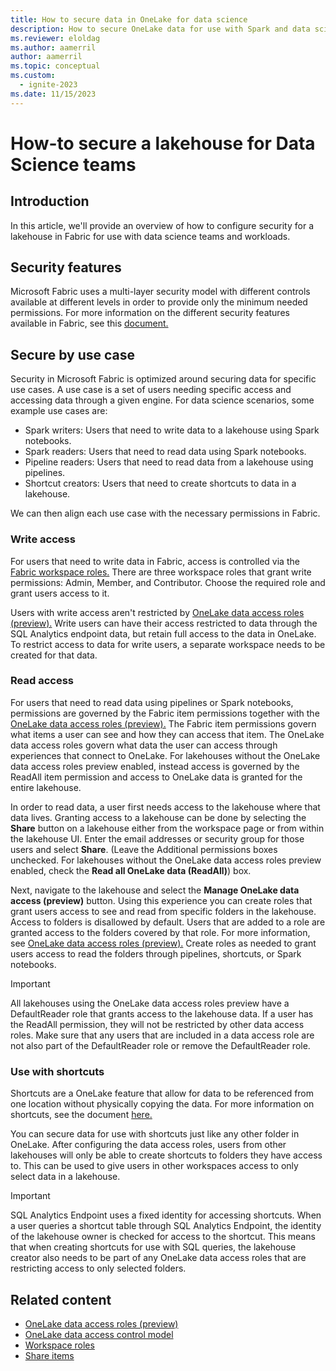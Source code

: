 ```yaml
---
title: How to secure data in OneLake for data science
description: How to secure OneLake data for use with Spark and data science tools in Microsoft Fabric
ms.reviewer: eloldag
ms.author: aamerril
author: aamerril
ms.topic: conceptual
ms.custom:
  - ignite-2023
ms.date: 11/15/2023
---
```


# How-to secure a lakehouse for Data Science teams

## Introduction

In this article, we'll provide an overview of how to configure security for a lakehouse in Fabric for use with data science teams and workloads.

## Security features

Microsoft Fabric uses a multi-layer security model with different controls available at different levels in order to provide only the minimum needed permissions. For more information on the different security features available in Fabric, see this [document.](../security/data-access-control-model.md)

## Secure by use case

Security in Microsoft Fabric is optimized around securing data for specific use cases. A use case is a set of users needing specific access and accessing data through a given engine. For data science scenarios, some example use cases are:

- Spark writers: Users that need to write data to a lakehouse using Spark notebooks.
- Spark readers: Users that need to read data using Spark notebooks.
- Pipeline readers: Users that need to read data from a lakehouse using pipelines.
- Shortcut creators: Users that need to create shortcuts to data in a lakehouse.

We can then align each use case with the necessary permissions in Fabric.

### Write access

For users that need to write data in Fabric, access is controlled via the [Fabric workspace roles.](/get-started-security.md/#workspace-permissions) There are three workspace roles that grant write permissions: Admin, Member, and Contributor. Choose the required role and grant users access to it.

Users with write access aren't restricted by [OneLake data access roles (preview).](/get-started-security.md) Write users can have their access restricted to data through the SQL Analytics endpoint data, but retain full access to the data in OneLake. To restrict access to data for write users, a separate workspace needs to be created for that data.

### Read access

For users that need to read data using pipelines or Spark notebooks, permissions are governed by the Fabric item permissions together with the [OneLake data access roles (preview).](../security/get-started-security.md) The Fabric item permissions govern what items a user can see and how they can access that item. The OneLake data access roles govern what data the user can access through experiences that connect to OneLake. For lakehouses without the OneLake data access roles preview enabled, instead access is governed by the ReadAll item permission and access to OneLake data is granted for the entire lakehouse.

In order to read data, a user first needs access to the lakehouse where that data lives. Granting access to a lakehouse can be done by selecting the **Share** button on a lakehouse either from the workspace page or from within the lakehouse UI. Enter the email addresses or security group for those users and select **Share**. (Leave the Additional permissions boxes unchecked. For lakehouses without the OneLake data access roles preview enabled, check the **Read all OneLake data (ReadAll)**) box.

Next, navigate to the lakehouse and select the **Manage OneLake data access (preview)** button. Using this experience you can create roles that grant users access to see and read from specific folders in the lakehouse. Access to folders is disallowed by default. Users that are added to a role are granted access to the folders covered by that role. For more information, see [OneLake data access roles (preview).](../security/get-started-data-access-roles.md) Create roles as needed to grant users access to read the folders through pipelines, shortcuts, or Spark notebooks.

> [!IMPORTANT]
> All lakehouses using the OneLake data access roles preview have a DefaultReader role that grants access to the lakehouse data. If a user has the ReadAll permission, they will not be restricted by other data access roles. Make sure that any users that are included in a data access role are not also part of the DefaultReader role or remove the DefaultReader role.

### Use with shortcuts

Shortcuts are a OneLake feature that allow for data to be referenced from one location without physically copying the data. For more information on shortcuts, see the document [here.](../onelake-shortcuts.md)

You can secure data for use with shortcuts just like any other folder in OneLake. After configuring the data access roles, users from other lakehouses will only be able to create shortcuts to folders they have access to. This can be used to give users in other workspaces access to only select data in a lakehouse.

> [!IMPORTANT]
> SQL Analytics Endpoint uses a fixed identity for accessing shortcuts. When a user queries a shortcut table through SQL Analytics Endpoint, the identity of the lakehouse owner is checked for access to the shortcut. This means that when creating shortcuts for use with SQL queries, the lakehouse creator also needs to be part of any OneLake data access roles that are restricting access to only selected folders.

## Related content

- [OneLake data access roles (preview)](/get-started-data-access-roles.md)
- [OneLake data access control model](../security/data-access-control-model.md)
- [Workspace roles](/get-started/roles-workspaces.md)
- [Share items](../../get-started/share-items.md)